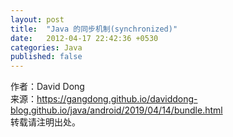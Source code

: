 ```yaml
---
layout: post
title:  "Java 的同步机制(synchronized)"
date:   2012-04-17 22:42:36 +0530
categories: Java
published: false
---
```




作者：David Dong<br>
来源：https://gangdong.github.io/daviddong-blog.github.io/java/android/2019/04/14/bundle.html<br>
转载请注明出处。